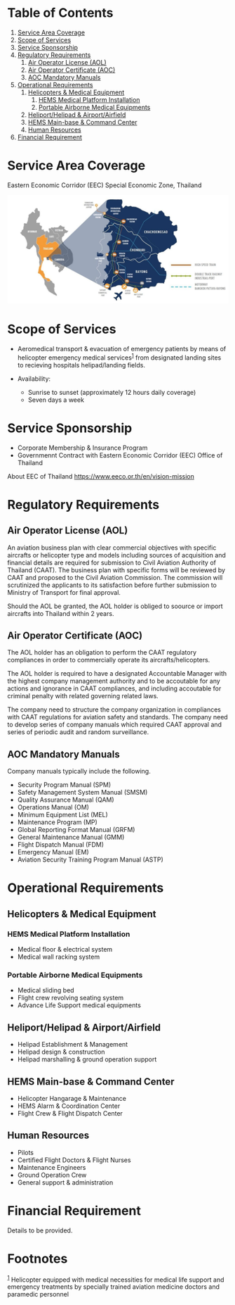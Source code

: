 
# Table of Contents

1.  [Service Area Coverage](#org28b288c)
2.  [Scope of Services](#orgd252f8e)
3.  [Service Sponsorship](#orgc707a32)
4.  [Regulatory Requirements](#orgad7c18a)
    1.  [Air Operator License (AOL)](#org8f7d0db)
    2.  [Air Operator Certificate (AOC)](#org127b77e)
    3.  [AOC Mandatory Manuals](#orgabd4bc0)
5.  [Operational Requirements](#orgb72139d)
    1.  [Helicopters & Medical Equipment](#orgef4573f)
        1.  [HEMS Medical Platform Installation](#org7fc674b)
        2.  [Portable Airborne Medical Equipments](#orgbf54bd7)
    2.  [Heliport/Helipad & Airport/Airfield](#org4e3dab8)
    3.  [HEMS Main-base & Command Center](#org079a0c7)
    4.  [Human Resources](#orga87b8a8)
6.  [Financial Requirement](#org5457769)



<a id="org28b288c"></a>

# Service Area Coverage

Eastern Economic Corridor (EEC) Special Economic Zone, Thailand

![img](./eec_photo1.jpg)


<a id="orgd252f8e"></a>

# Scope of Services

-   Aeromedical transport & evacuation of emergency patients by means of helicopter emergency medical services<sup><a id="fnr.1" class="footref" href="#fn.1">1</a></sup> from designated landing sites to recieving hospitals helipad/landing fields.

-   Availability:
    -   Sunrise to sunset (approximately 12 hours daily coverage)
    -   Seven days a week


<a id="orgc707a32"></a>

# Service Sponsorship

-   Corporate Membership & Insurance Program
-   Governmennt Contract with Eastern Economic Corridor (EEC) Office of Thailand

About EEC of Thailand 
<https://www.eeco.or.th/en/vision-mission> 


<a id="orgad7c18a"></a>

# Regulatory Requirements


<a id="org8f7d0db"></a>

## Air Operator License (AOL)

An aviation business plan with clear commercial objectives with specific aircrafts or helicopter type and models including sources of acquisition and financial details are required for submission to Civil Aviation Authority of Thailand (CAAT). The business plan with specific forms will be reviewed by CAAT and proposed to the Civil Aviation Commission. The commission will scrutinized the applicants to its satisfaction before further submission to Ministry of Transport for final approval.

Should the AOL be granted, the AOL holder is obliged to soource or import aircrafts into Thailand within 2 years.


<a id="org127b77e"></a>

## Air Operator Certificate (AOC)

The AOL holder has an obligation to perform the CAAT regulatory compliances in order to commercially operate its aircrafts/helicopters.

The AOL holder is required to have a designated Accountable Manager with the highest company management authority and to be accoutable for any actions and ignorance in CAAT compliances, and including accoutable for criminal penalty with related governing related laws.

The company need to structure the company organization in compliances with CAAT regulations for aviation safety and standards. The company need to develop series of company manuals which required CAAT approval and series of periodic audit and random surveillance.


<a id="orgabd4bc0"></a>

## AOC Mandatory Manuals

Company manuals typically include the following.

-   Security Program Manual (SPM)
-   Safety Management System Manual (SMSM)
-   Quality Assurance Manual (QAM)
-   Operations Manual (OM)
-   Minimum Equipment List (MEL)
-   Maintenance Program (MP)
-   Global Reporting Format Manual (GRFM)
-   General Maintenance Manual (GMM)
-   Flight Dispatch Manual (FDM)
-   Emergency Manual (EM)
-   Aviation Security Training Program Manual (ASTP)


<a id="orgb72139d"></a>

# Operational Requirements


<a id="orgef4573f"></a>

## Helicopters & Medical Equipment


<a id="org7fc674b"></a>

### HEMS Medical Platform Installation

-   Medical floor & electrical system
-   Medical wall racking system


<a id="orgbf54bd7"></a>

### Portable Airborne Medical Equipments

-   Medical sliding bed
-   Flight crew revolving seating system
-   Advance Life Support medical equipments


<a id="org4e3dab8"></a>

## Heliport/Helipad & Airport/Airfield

-   Helipad Establishment & Management
-   Helipad design & construction
-   Helipad marshalling & ground operation support


<a id="org079a0c7"></a>

## HEMS Main-base & Command Center

-   Helicopter Hangarage & Maintenance
-   HEMS Alarm & Coordination Center
-   Flight Crew & Flight Dispatch Center


<a id="orga87b8a8"></a>

## Human Resources

-   Pilots
-   Certified Flight Doctors & Flight Nurses
-   Maintenance Engineers
-   Ground Operation Crew
-   General support & administration


<a id="org5457769"></a>

# Financial Requirement

Details to be provided.


# Footnotes

<sup><a id="fn.1" href="#fnr.1">1</a></sup> Helicopter equipped with medical necessities for medical life support and emergency treatments by specially trained aviation medicine doctors and paramedic personnel

